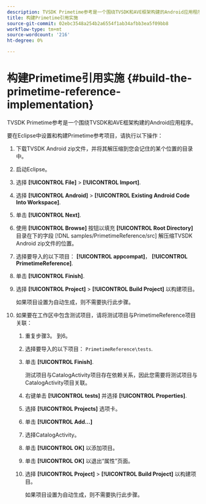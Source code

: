 ```yaml
---
description: TVSDK Primetime参考是一个围绕TVSDK和AVE框架构建的Android应用程序。
title: 构建Primetime引用实施
source-git-commit: 02ebc3548a254b2a6554f1ab34afbb3ea5f09bb8
workflow-type: tm+mt
source-wordcount: '216'
ht-degree: 0%

---
```


# 构建Primetime引用实施 {#build-the-primetime-reference-implementation}

TVSDK Primetime参考是一个围绕TVSDK和AVE框架构建的Android应用程序。

要在Eclipse中设置和构建Primetime参考项目，请执行以下操作：

1. 下载TVSDK Android zip文件，并将其解压缩到您会记住的某个位置的目录中。
1. 启动Eclipse。
1. 选择 **[!UICONTROL File]** > **[!UICONTROL Import]**.
1. 选择 **[!UICONTROL Android]** > **[!UICONTROL Existing Android Code Into Workspace]**.
1. 单击 **[!UICONTROL Next]**.
1. 使用 **[!UICONTROL Browse]** 按钮以填充 **[!UICONTROL Root Directory]** 目录在下的字段 [!DNL samples/PrimetimeReference/src] 解压缩TVSDK Android zip文件的位置。
1. 选择要导入的以下项目： **[!UICONTROL appcompat]**， **[!UICONTROL PrimetimeReference]**.
1. 单击 **[!UICONTROL Finish]**.
1. 选择  **[!UICONTROL Project]** > **[!UICONTROL Build Project]** 以构建项目。

   如果项目设置为自动生成，则不需要执行此步骤。
1. 如果要在工作区中包含测试项目，请将测试项目与PrimetimeReference项目关联：
   1. 重复步骤3。 到6。
   1. 选择要导入的以下项目： `PrimetimeReference\tests`.
   1. 单击 **[!UICONTROL Finish]**.

      测试项目与CatalogActivity项目存在依赖关系，因此您需要将测试项目与CatalogActivity项目关联。
   1. 右键单击 **[!UICONTROL tests]** 并选择 **[!UICONTROL Properties]**.
   1. 选择 **[!UICONTROL Projects]** 选项卡。
   1. 单击 **[!UICONTROL Add...]**
   1. 选择CatalogActivity。
   1. 单击 **[!UICONTROL OK]** 以添加项目。
   1. 单击 **[!UICONTROL OK]** 以退出“属性”页面。
   1. 选择  **[!UICONTROL Project]** > **[!UICONTROL Build Project]** 以构建项目。

      如果项目设置为自动生成，则不需要执行此步骤。
